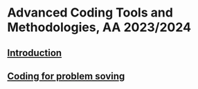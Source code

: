 # Advanced Coding Tools and Methodologies, AA 2023/2024

## [Introduction](Introduction/readme.html)

## [Coding for problem soving](Python_problem_solving/readme.html)
